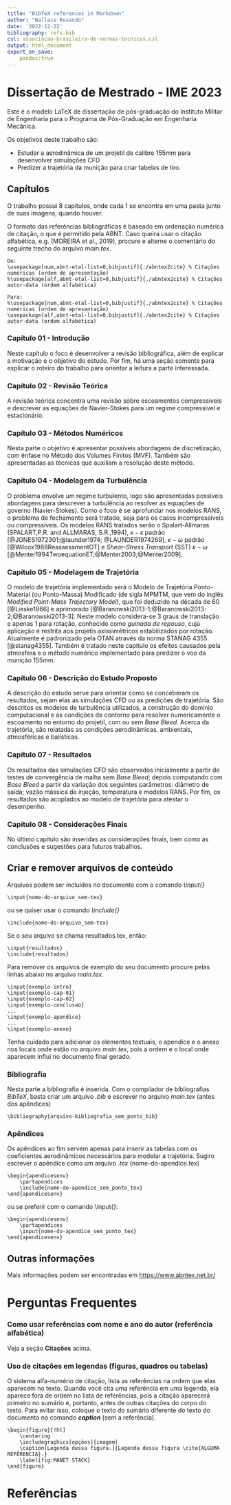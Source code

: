 ```yaml
---
title: "BibTeX references in Markdown"
author: "Wallace Rosendo"
date: '2022-12-22'
bibliography: refs.bib
csl: associacao-brasileira-de-normas-tecnicas.csl
output: html_document
export_on_save:
	pandoc:true
---
```


# Dissertação de Mestrado - IME 2023

Este é o modelo LaTeX de dissertação de pós-graduação do Instituto Militar de Engenharia para o Programa de Pós-Graduação em Engenharia Mecânica.

Os objetivos deste trabalho são:

- Estudar a aerodinâmica de um projetil de calibre 155mm para desenvolver simulações CFD
- Predizer a trajetória da munição para criar tabelas de tiro.

## Capítulos

O trabalho possui 8 capítulos, onde cada 1 se encontra em uma pasta junto de suas imagens, quando houver.

O formato das referências bibliográficas é baseado em ordenação numérica de citação, o que é permitido pela ABNT. Caso queira usar o citação alfabética, e.g. (MOREIRA et al., 2019), procure e alterne o comentário do seguinte trecho do arquivo *main.tex*.

```
De:
\usepackage[num,abnt-etal-list=0,bibjustif]{./abntex2cite} % Citações numéricas (ordem de apresentação)
%\usepackage[alf,abnt-etal-list=0,bibjustif]{./abntex2cite} % Citações autor-data (ordem alfabética)

Para:
%\usepackage[num,abnt-etal-list=0,bibjustif]{./abntex2cite} % Citações numéricas (ordem de apresentação)
\usepackage[alf,abnt-etal-list=0,bibjustif]{./abntex2cite} % Citações autor-data (ordem alfabética)
```

### Capítulo 01 - Introdução

Neste capítulo o foco é desenvolver a revisão bibliográfica, além de explicar a motivação e o objetivo do estudo. Por fim, há uma seção somente para explicar o roteiro do trabalho para orientar a leitura a parte interessada.

### Capítulo 02 - Revisão Teórica

A revisão teórica concentra uma revisão sobre escoamentos compressíveis e descrever as equações de Navier-Stokes para um regime compressível e estacionário.

### Capítulo 03 - Métodos Numéricos

Nesta parte o objetivo é apresentar possíveis abordagens de discretização, com ênfase no Método dos Volumes Finitos (MVF). Também são apresentadas as técnicas que auxiliam a resolução deste método.

### Capítulo 04 - Modelagem da Turbulência

O problema envolve um regime turbulento, logo são apresentadas possíveis abordagens para descrever a turbulência ao resolver as equações de governo (Navier-Stokes). Como o foco é se aprofundar nos modelos RANS, o problema de fechamento será tratado, seja para os casos incompressíveis ou compressíveis. Os modelos RANS tratados serão o Spalart-Allmaras (SPALART,P.R. and ALLMARAS, S.R.,1994), $\kappa-\epsilon$ padrão [@JONES1972301;@launder1974; @LAUNDER1974269], $\kappa-\omega$ padrão [@Wilcox1988ReassessmentOT] e *Shear-Stress Transport* (SST) $\kappa-\omega$ [@Menter1994TwoequationET;@Menter2003;@Menter2009].

### Capítulo 05 - Modelagem de Trajetória

O modelo de trajetória implementado será o Modelo de Trajetória Ponto-Material (ou Ponto-Massa) Modificado (de sigla MPMTM, que vem do inglês *Modified Point-Mass Trajectory Model*), que foi deduzido na década de 60 [@Lieske1966] e aprimorado [@Baranowski2013-1;@Baranowski2013-2;@Baranowski2013-3]. Neste modelo considera-se 3 graus de translação e apenas 1 para rotação, conhecido como *guinada de repouso*, cuja aplicação é restrita aos projetis axissimétricos estabilizados por rotação. Atualmente é padronizado pela OTAN através da norma STANAG 4355 [@stanag4355]. Também é tratado neste capítulo os efeitos causados pela atmosfera e o método numérico implementado para predizer o voo da munição 155mm.

### Capítulo 06 - Descrição do Estudo Proposto

A descrição do estudo serve para orientar como se conceberam os resultados, sejam elas as simulações CFD ou as predições de trajetória. São descritos os modelos de turbulência utilizados, a construção do domínio computacional e as condições de contorno para resolver numericamente o escoamento no entorno do projetil, com ou sem *Base Bleed*. Acerca da trajetória, são relatadas as condições aerodinâmicas, ambientais, atmosféricas e balísticas.

### Capítulo 07 - Resultados

Os resultados das simulações CFD são observados inicialmente a partir de testes de convergência de malha sem *Base Bleed*; depois computando com *Base Bleed* a partir da variação dos seguintes parâmetros: diâmetro de saída; vazão mássica de injeção, temperatura e modelos RANS. Por fim, os resultados são acoplados ao modelo de trajetória para atestar o desempenho.

### Capítulo 08 - Considerações Finais

No último capítulo são inseridas as considerações finais, bem como as conclusões e sugestões para futuros trabalhos.

## Criar e remover arquivos de conteúdo

Arquivos podem ser incluídos no documento com o comando *\input{}*

```
\input{nome-do-arquivo_sem-tex}
```

ou se quiser usar o comando *\include{}*

```
\include{nome-do-arquivo_sem-tex}
```

Se o seu arquivo se chama resultados.tex, então:

```
\input{resultados}
\include{resultados}
```

Para remover os arquivos de exemplo do seu documento procure pelas linhas abaixo no arquivo *main.tex*.

```
\input{exemplo-intro}
\input{exemplo-cap-01}
\input{exemplo-cap-02}
\input{exemplo-conclusao}
...
\input{exemplo-apendice}
...
\input{exemplo-anexo}
```

Tenha cuidado para adicionar os elementos textuais, o apendice e o anexo nos locais onde estão no arquivo *main.tex*, pois a ordem e o local onde aparecem influi no documento final gerado.

### Bibliografia

Nesta parte a bibliografia é inserida. Com o compilador de bibliografias *BibTeX*, basta criar um arquivo *.bib* e escrever no arquivo *main.tex* (antes dos apêndices)

```
\bibliography{arquivo-bibliografia_sem_ponto_bib}
```

### Apêndices

Os apêndices ao fim servem apenas para inserir as tabelas com os coeficientes aerodinâmicos necessários para modelar a trajetória. Sugiro escrever o apêndice como um arquivo *.tex* (nome-do-apendice.tex) 

```
\begin{apendicesenv}
    \partapendices
    \include{nome-do-apendice_sem_ponto_tex}
\end{apendicesenv}
```

ou se preferir com o comando \input{}:

```
\begin{apendicesenv}
    \partapendices
    \input{nome-do-apendice_sem_ponto_tex}
\end{apendicesenv}
```

## Outras informações

Mais informações podem ser encontradas em https://www.abntex.net.br/

# Perguntas Frequentes

### Como usar referências com nome e ano do autor (referência alfabética)

Veja a seção **Citações** acima.

### Uso de citações em legendas (figuras, quadros ou tabelas)

O sistema alfa-numério de citação, lista as referências na ordem que elas aparecem no texto. Quando você cita uma referência em uma legenda, ela aparece fora de ordem no lista de referências, pois a citação aparecerá primeiro no sumário e, portanto, antes de outras citações do corpo do texto. Para evitar isso, coloque o texto do sumário diferente do texto do documento no comando _**caption**_ (sem a referência).

```
\begin{figure}[!ht]
	\centering
	\includegraphics[opções]{imagem}
	\caption[Legenda dessa figura.]{Legenda dessa figura \cite{ALGUMA REFÊRENCIA}.}
	\label{fig:MANET STACK}
\end{figure}
```

# Referências